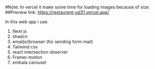 #Note: In vercel it make some time for loading images because of size.
##Preview link:
https://restaurent-ud31.vercel.app/



In this web app i use:
1. Next js
2. shadcn
3. emailjs/browser (for sending form mail)
4. Tailwind css
5. react intersection observer
6. Framer motion
7. embala carousel
